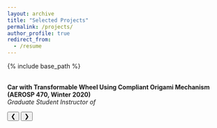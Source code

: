 ```yaml
---
layout: archive
title: "Selected Projects"
permalink: /projects/
author_profile: true
redirect_from:
  - /resume
---
```


{% include base_path %}

<!-- Origami Wheel Project -->
<br>
<b>Car with Transformable Wheel Using Compliant Origami Mechanism (AEROSP 470, Winter 2020)</b>
<br>
<i>Graduate Student Instructor of</i>
<br>

<meta name="viewport" content="width=device-width, initial-scale=1">
<link rel="stylesheet" href="https://www.w3schools.com/w3css/4/w3.css">
<style>
.mySlides {display:none;}
</style>

<div class="w3-content w3-display-container">
<div class="w3-display-container mySlides">
  <img src="http://XiaoLiSean.github.io/images/explosiveView.jpg" style="width:100%">
  <div class="w3-display-bottomright w3-large w3-container w3-padding-16 w3-black">
    Explosive View
  </div>
</div>

<div class="w3-display-container mySlides">
  <img src="http://XiaoLiSean.github.io/images/car.png" style="width:100%">
  <div class="w3-display-bottomright w3-large w3-container w3-padding-16 w3-black">
    Assembled View
  </div>
</div>

<div class="w3-display-container mySlides">
  <img src="http://XiaoLiSean.github.io/images/origamiWheel.avi" style="width:100%" start="fileopen">
  <div class="w3-display-bottomright w3-large w3-container w3-padding-16 w3-black">
    Origami Wheel Transform
  </div>
</div>

<button class="w3-button w3-display-left w3-black" onclick="plusDivs(-1)">&#10094;</button>
<button class="w3-button w3-display-right w3-black" onclick="plusDivs(1)">&#10095;</button>
</div>


<!-- Function defined to show picture slider -->
<script>
var slideIndex = 1;
showDivs(slideIndex);

function plusDivs(n) {
  showDivs(slideIndex += n);
}

function showDivs(n) {
  var i;
  var x = document.getElementsByClassName("mySlides");
  if (n > x.length) {slideIndex = 1}
  if (n < 1) {slideIndex = x.length}
  for (i = 0; i < x.length; i++) {
     x[i].style.display = "none";  
  }
  x[slideIndex-1].style.display = "block";  
}
</script>